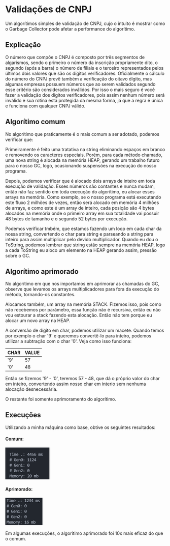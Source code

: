 # Validações de CNPJ
Um algorítimos simples de validação de CNPJ, cujo o intuito é mostrar como o Garbage Collector pode afetar a performance do algorítimo.

## Explicação
O número que compõe o CNPJ é composto por três segmentos de algarismos, sendo o primeiro o número da inscrição propriamente dito, o segundo (após a barra) o número de filiais e o terceiro representados pelos últimos dois valores que são os dígitos verificadores.
Oficialmente o cálculo do número do CNPJ prevê também a verificação do oitavo dígito, mas algumas empresas possuem números que ao serem validados segundo esse critério são considerados inválidos.
Por isso o mais seguro é você fazer a validação dos dígitos verificadores, pois assim nenhum número será inválido e sua rotina está protegida da mesma forma, já que a regra é única e funciona com qualquer CNPJ válido.

## Algorítimo comum
No algorítimo que praticamente é o mais comum a ser adotado, podemos verificar que:

Primeiramente é feito uma tratativa na string eliminando espaços em branco e removendo os caracteres especiais. Porém, para cada método chamado, uma nova string é alocada na memória HEAP, gerando um trabalho futuro para o nosso GC, logo, ocasionando suspensões na execução do nosso programa.

Depois, podemos verificar que é alocado dois arrays de inteiro em toda execução de validação. Esses números são contantes e nunca mudam, então não faz sentido em toda execução do algorítimo, eu alocar esses arrays na memória. Como exemplo, se o nosso programa está executando este fluxo 2 milhões de vezes, então será alocado em memória 4 milhões de arrays, e como este é um array de inteiro, cada posição são 4 bytes alocados na memória onde o primeiro array em sua totalidade vai possuir 48 bytes de tamanho e o segundo 52 bytes por execução.

Podemos verificar tmbém, que estamos fazendo um loop em cada char da nossa string, convertendo o char para string e parseando a string para inteiro para assim multiplicar pelo devido multiplicador. Quando eu dou o ToString, podemos lembrar que string estão sempre na memória HEAP, logo a cada ToString eu aloco um elemento na HEAP gerando assim, pressão sobre o GC.

## Algorítimo aprimorado
No algorítimo em que nos importamos em aprimorar as chamadas do GC, observe que levamos os arrays multiplicadores para fora da execução do método, tornando-os constantes.

Alocamos também, um array na memória STACK. Fizemos isso, pois como não recebemos por parâmetro, essa função não é recursiva, então eu não vou estourar a stack fazendo esta alocação. Então não tem porque eu alocar um novo array na HEAP.

A conversão de dígito em char, podemos utilizar um macete. Quando temos por exemplo o char '9' e queremos convertê-lo para inteiro, podemos utilizar a subtração com o char '0'. Veja como isso funciona: 

CHAR | VALUE 
--- | ---
'9' | 57
'0' | 48

Então se fizemos '9' - '0', teremos 57 - 48, que dá o próprio valor do char em inteiro, convertendo assim nosso char em interio sem nenhuma alocação desnecessária.

O restante foi somente aprimoramento do algorítimo.

## Execuções
Utilizando a minha máquina como base, obtive os seguintes resultados:

#### Comum:
![alt text](https://github.com/Farllon/cnpj-validations-gc/blob/main/common.png?raw=true)

#### Aprimorado:
![alt text](https://github.com/Farllon/cnpj-validations-gc/blob/main/fast.png?raw=true)

Em algumas execuções, o algorítimo aprimorado foi 10x mais eficaz do que o comum.
